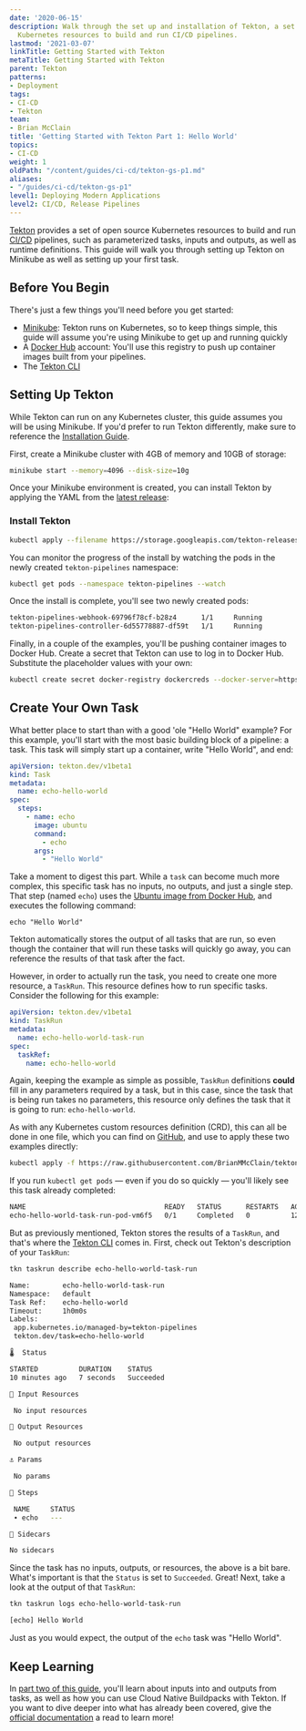 ```yaml
---
date: '2020-06-15'
description: Walk through the set up and installation of Tekton, a set of open source
  Kubernetes resources to build and run CI/CD pipelines.
lastmod: '2021-03-07'
linkTitle: Getting Started with Tekton
metaTitle: Getting Started with Tekton
parent: Tekton
patterns:
- Deployment
tags:
- CI-CD
- Tekton
team:
- Brian McClain
title: 'Getting Started with Tekton Part 1: Hello World'
topics:
- CI-CD
weight: 1
oldPath: "/content/guides/ci-cd/tekton-gs-p1.md"
aliases:
- "/guides/ci-cd/tekton-gs-p1"
level1: Deploying Modern Applications
level2: CI/CD, Release Pipelines
---
```


[Tekton](https://github.com/tektoncd/pipeline) provides a set of open source Kubernetes resources to build and run [CI/CD](/guides/ci-cd/ci-cd-what-is/) pipelines, such as parameterized tasks, inputs and outputs, as well as runtime definitions. This guide will walk you through setting up Tekton on Minikube as well as setting up your first task.

## Before You Begin

There's just a few things you'll need before you get started:

- [Minikube](https://kubernetes.io/docs/tasks/tools/install-minikube/): Tekton runs on Kubernetes, so to keep things simple, this guide will assume you're using Minikube to get up and running quickly
- A [Docker Hub](https://hub.docker.com/) account: You'll use this registry to push up container images built from your pipelines.
- The [Tekton CLI](https://github.com/tektoncd/cli)

## Setting Up Tekton

While Tekton can run on any Kubernetes cluster, this guide assumes you will be using Minikube. If you'd prefer to run Tekton differently, make sure to reference the [Installation Guide](https://github.com/tektoncd/pipeline/blob/master/docs/install.md).

First, create a Minikube cluster with 4GB of memory and 10GB of storage:

```bash
minikube start --memory=4096 --disk-size=10g
```

Once your Minikube environment is created, you can install Tekton by applying the YAML from the [latest release](https://github.com/tektoncd/pipeline/releases):

### Install Tekton
```bash
kubectl apply --filename https://storage.googleapis.com/tekton-releases/pipeline/latest/release.yaml
```

You can monitor the progress of the install by watching the pods in the newly created `tekton-pipelines` namespace:

```bash
kubectl get pods --namespace tekton-pipelines --watch
```

Once the install is complete, you'll see two newly created pods: 

```bash
tekton-pipelines-webhook-69796f78cf-b28z4      1/1     Running             0          9s
tekton-pipelines-controller-6d55778887-df59t   1/1     Running             0          13s
```

Finally, in a couple of the examples, you'll be pushing container images to Docker Hub. Create a secret that Tekton can use to log in to Docker Hub. Substitute the placeholder values with your own:

```bash
kubectl create secret docker-registry dockercreds --docker-server=https://index.docker.io/v1/ --docker-username=<DOCKERHUB_USERNAME> --docker-password=<DOCKERHUB_PASSWORD> --docker-email <DOCKERHUB_EMAIL>
```


## Create Your Own Task

What better place to start than with a good 'ole "Hello World" example? For this example, you'll start with the most basic building block of a pipeline: a task. This task will simply start up a container, write "Hello World", and end:

```yaml
apiVersion: tekton.dev/v1beta1
kind: Task
metadata:
  name: echo-hello-world
spec:
  steps:
    - name: echo
      image: ubuntu
      command:
        - echo
      args:
        - "Hello World"
```

Take a moment to digest this part. While a `task` can become much more complex, this specific task has no inputs, no outputs, and just a single step. That step (named `echo`) uses the [Ubuntu image from Docker Hub](https://hub.docker.com/_/ubuntu), and executes the following command:

`echo "Hello World"`

Tekton automatically stores the output of all tasks that are run, so even though the container that will run these tasks will quickly go away, you can reference the results of that task after the fact.

However, in order to actually run the task, you need to create one more resource, a `TaskRun`. This resource defines how to run specific tasks. Consider the following for this example:

```yaml
apiVersion: tekton.dev/v1beta1
kind: TaskRun
metadata:
  name: echo-hello-world-task-run
spec:
  taskRef:
    name: echo-hello-world
```

Again, keeping the example as simple as possible, `TaskRun` definitions **could** fill in any parameters required by a task, but in this case, since the task that is being run takes no parameters, this resource only defines the task that it is going to run: `echo-hello-world`.

As with any Kubernetes custom resources definition (CRD), this can all be done in one file, which you can find on [GitHub](https://github.com/BrianMMcClain/tekton-examples/blob/main/hello-task.yml), and use to apply these two examples directly:

```bash
kubectl apply -f https://raw.githubusercontent.com/BrianMMcClain/tekton-examples/main/hello-task.yml
```

If you run `kubectl get pods` — even if you do so quickly — you'll likely see this task already completed:

```bash
NAME                                  READY   STATUS      RESTARTS   AGE
echo-hello-world-task-run-pod-vm6f5   0/1     Completed   0          12s
```

But as previously mentioned, Tekton stores the results of a `TaskRun`, and that's where the [Tekton CLI](https://github.com/tektoncd/cli) comes in. First, check out Tekton's description of your `TaskRun`:

```bash
tkn taskrun describe echo-hello-world-task-run
```

```bash
Name:        echo-hello-world-task-run
Namespace:   default
Task Ref:    echo-hello-world
Timeout:     1h0m0s
Labels:
 app.kubernetes.io/managed-by=tekton-pipelines
 tekton.dev/task=echo-hello-world

🌡️  Status

STARTED          DURATION    STATUS
10 minutes ago   7 seconds   Succeeded

📨 Input Resources

 No input resources

📡 Output Resources

 No output resources

⚓ Params

 No params

🦶 Steps

 NAME     STATUS
 ∙ echo   ---

🚗 Sidecars

No sidecars
```

Since the task has no inputs, outputs, or resources, the above is a bit bare. What's important is that the `Status` is set to `Succeeded`. Great! Next, take a look at the output of that `TaskRun`:

```bash
tkn taskrun logs echo-hello-world-task-run
```

```bash
[echo] Hello World
```

Just as you would expect, the output of the `echo` task was "Hello World".

## Keep Learning

In [part two of this guide](/guides/ci-cd/tekton-gs-p2/), you'll learn about inputs into and outputs from tasks, as well as how you can use Cloud Native Buildpacks with Tekton. If you want to dive deeper into what has already been covered, give the [official documentation](https://github.com/tektoncd/pipeline#-tekton-pipelines) a read to learn more!
